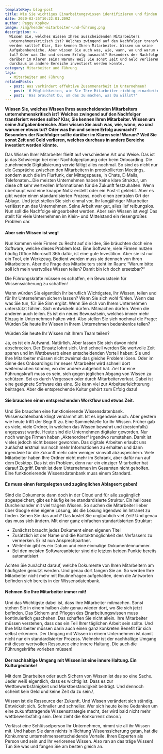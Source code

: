 ```yaml
---
templateKey: blog-post
title: Wie Sie wichtiges Einarbeitungswissen identifizieren und finden
date: 2020-02-25T10:22:01.209Z
author: Peggy Kopkow
image: /img/header-mitarbeiter-und-führung.png
description: >-
  Wissen Sie, welches Wissen Ihres ausscheidenden Mitarbeiters
  unternehmenskritisch ist? Welches zwingend auf den Nachfolger transferiert
  werden sollte? Klar, Sie kennen Ihren Mitarbeiter. Wissen um seine
  Aufgabenbereiche. Aber wissen Sie auch was, wie, wann, wo und warum er etwas
  tut? Oder was Ihn und seinen Erfolg ausmacht? Besonders der Nachfolger sollte
  darüber im Klaren sein! Warum? Weil Sie sonst Zeit und Geld verlieren, welches
  durchaus in andere Bereiche investiert werden könnte. 
category: Mitarbeiter und Führung
tags:
  - Mitarbeiter und Führung
relatedPosts:
  - post: Was verhindert effektive Zusammenarbeit im Unternehmen?
  - post: '6 Möglichkeiten, wie Sie Ihre Mitarbeiter richtig einarbeiten'
  - post: 'Was brauchst Du, um das zu machen, was Du willst?'
---
```

**Wissen Sie, welches Wissen Ihres ausscheidenden Mitarbeiters unternehmenskritisch ist? Welches zwingend auf den Nachfolger transferiert werden sollte? Klar, Sie kennen Ihren Mitarbeiter. Wissen um seine Aufgabenbereiche. Aber wissen Sie auch was, wie, wann, wo und warum er etwas tut? Oder was Ihn und seinen Erfolg ausmacht? Besonders der Nachfolger sollte darüber im Klaren sein! Warum? Weil Sie sonst Zeit und Geld verlieren, welches durchaus in andere Bereiche investiert werden könnte.** 

Das Wissen Ihrer Mitarbeiter fließt auf verschiedene Art und Weise. Das ist ja das Schwierige bei einer Nachfolgeplanung oder beim Onboarding. Die zunehmende Digitalisierung vervielfältigt alles nochmal. So sind es nicht nur die Gespräche zwischen den Mitarbeitern in protokollierten Meetings, sondern auch die im Flurfunk, der Mittagspause, in Chats, E-Mails, Telefonaten…Die meisten Unternehmen haben keine klare Struktur, um diese oft sehr wertvollen Informationen für die Zukunft festzuhalten. Wenn überhaupt wird eine knappe Notiz erstellt oder ein Post-it geklebt. Aber es gibt weder einen standardisierten Prozess, noch einen zentralen Ort der Ablage. Und jetzt stellen Sie sich einmal vor, Ihr langjähriger Mitarbeiter verlässt nun das Unternehmen. Seine Arbeit war gut, alles lief reibungslos. Nun soll die Nachfolge eingearbeitet werden. Aber sein Wissen ist weg! Das stellt für viele Unternehmen im Klein- und Mittelstand ein riesengroßes Problem dar.

#### Aber sein Wissen ist weg!

Nun kommen viele Firmen zu Recht auf die Idee, Sie bräuchten doch eine Software, welche dieses Problem löst. Eine Software, viele Firmen nutzen häufig Office Microsoft 365 dafür, ist eine gute Investition. Aber sie ist nur ein Tool, ein Werkzeug. Bedient werden muss sie dennoch von ihren Mitarbeitern.  Aber die Frage des Mitarbeiters steht im Raum: “Warum bitte soll ich mein wertvolles Wissen teilen? Damit bin ich doch ersetzbar?“ 

Die Führungskräfte müssen es schaffen, ein Bewusstsein für Wissenssicherung zu schaffen!

Wann würden Sie eigentlich Ihr beruflich Wichtigstes, Ihr Wissen, teilen und für Ihr Unternehmen sichern lassen? Wenn Sie sich wohl fühlen. Wenn das was Sie tun, für Sie Sinn ergibt. Wenn Sie sich von Ihrem Unternehmen unterstützt fühlen. Sich entwickeln dürfen. Mitmachen dürfen. Wenn die anderen auch teilen. Es ist ein neues Bewusstsein, welches immer mehr Einzug in Unternehmen halten wird. Also stellen Sie sich nochmal die Frage: Würden Sie heute Ihr Wissen in Ihrem Unternehmen bedenkenlos teilen?

Würden Sie heute Ihr Wissen mit Ihrem Team teilen?

Ja, es ist ein Aufwand. Natürlich. Aber lassen Sie sich davon nicht abschrecken. Der Einsatz lohnt sich. Und schnell werden Sie wertvolle Zeit sparen und im Wettbewerb einen entscheidenden Vorteil haben: Sie und Ihre Mitarbeiter müssen nicht zweimal das gleiche Problem lösen. Oder im Sinne des Onboardings: Ihr neuer Mitarbeiter wird schnell dort weitermachen können, wo der andere aufgehört hat. Ziel für eine Führungskraft muss es sein, sich gegen jeglichen Abgang von Wissen zu schützen. Sei es durch Vergessen oder durch Mitarbeiterverlust. Dabei ist eine geeignete Software das eine. Sie kann viel zur Arbeitserleichterung beitragen. Aber die entsprechende Kultur gehört zum Erfolg dazu!

#### Sie brauchen einen entsprechenden Workflow und etwas Zeit.

Und Sie brauchen eine funktionierende Wissensdatenbank. Wissensdatenbank klingt verdammt alt. Ist es irgendwie auch. Aber gestern wie heute trifft der Begriff zu. Eine Sammelstelle für Ihr Wissen. Früher gab es viele, viele Ordner, in welchen das Wissen bewahrt und (bestenfalls) angepasst wurde. Heute sind die Unternehmen digitaler geworden. Nur noch wenige Firmen haben „Aktenordner“ irgendwo rumstehen. Damit ist vieles jedoch nicht besser geworden. Das digitale Arbeiten erlaubt uns zunächst erstmal nur noch mehr Informationen zu erhalten und dann irgendwie für die Zukunft mehr oder weniger sinnvoll  abzuspeichern. Viele Mitarbeiter haben Ihre Ordner nicht mehr im Schrank, aber dafür nun auf dem Desktop. Das ist ein Problem, denn nur ein einziger Mitarbeiter hat darauf Zugriff. Damit ist dem Unternehmen im Gesamten nicht geholfen. Eine funktionierende Wissensdatenbank muss einem Standard.

#### Es muss einen festgelegten und zugänglichen Ablageort geben!

Sind die Dokumente dann doch in der Cloud und für alle zugänglich abgespeichert, gibt es häufig keine standardisierte Struktur. Ein heilloses Durcheinander mit viel trägem Wissen. So suchen die Mitarbeiter lieber über Google eine eigene Lösung, als die Lösung irgendwo im Intranet zu finden. Sehen Sie das auch? Das kostet Sie unglaublich viel Zeit! Und genau das muss sich ändern. Mit einer ganz einfachen standartisierten Struktur:

* Zunächst braucht jedes Dokument einen eigenen Titel
* Zusätzlich ist der Name und die Kontaktmöglichkeit des Verfassers zu vermerken. Er ist nun Ansprechpartner. 
* Weiterhin gibt es ein Datum und eine einmalige Dokumentennummer.
* Bei den meisten Softwareanbieter sind die letzten beiden Punkte bereits automatisiert

Achten Sie zunächst darauf, welche Dokumente von Ihren Mitarbeitern am häufigsten genutzt werden. Und genau dort fangen Sie an. So werden Ihre Mitarbeiter nicht mehr mit Routinefragen aufgehalten, denn die Antworten befinden sich bereits in der Wissensdatenbank.

#### Nehmen Sie Ihre Mitarbeiter immer mit!

Und das Wichtigste dabei ist, dass Ihre Mitarbeiter mitmachen. Sonst stehen Sie in einem halben Jahr genau wieder dort, wo Sie sich jetzt befinden. Das Sichern und Pflegen des Einarbeitungswissen muss kontinuierlich geschehen. Das schaffen Sie nicht allein. Ihre Mitarbeiter müssen verstehen, dass das ein Teil Ihrer täglichen Arbeit sein sollte. Und Ihre Mitarbeiter müssen darin auch einen ganz konkreten Benefit für sich selbst erkennen. Der Umgang mit Wissen in einem Unternehmen ist damit nicht nur ein standardisierter Prozess. Vielmehr ist der nachhaltige Umgang mit dieser wertvollen Ressource eine innere Haltung. Die auch die Führungskräfte vorleben müssen!

#### Der nachhaltige Umgang mit Wissen ist eine innere Haltung. Ein Kulturgedanke!

Mit dem Einarbeiten oder auch Sichern von Wissen ist das so eine Sache. Jeder weiß eigentlich, dass es wichtig ist. Dass es zur Wettbewerbsfähigkeit und Marktbeständigkeit beiträgt. Und dennoch scheint kein Geld und keine Zeit da zu sein.\

Wissen ist die Ressource der Zukunft. Und Wissen verändert sich ständig. Entwickelt sich. Schneller und schneller. Wer sich heute keine Gedanken um eine zukunftstragende Wissensstrategie macht, der wird bald nicht mehr wettbewerbsfähig sein. Dem zieht die Konkurrenz davon.\

Verlässt eine Schlüsselperson Ihr Unternehmen, nimmt sie all ihr Wissen mit. Und haben Sie dann nichts in Richtung Wissenssicherung getan, hat die Konkurrenz unternehmensentscheidende Vorteile. Ihren Experten als Person und sein und Ihr verlorenes Wissen. Also ran an das träge Wissen! Tun Sie was und fangen Sie am besten gleich an.
